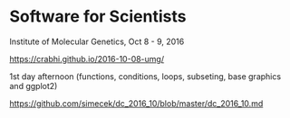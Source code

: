 # Software for Scientists

Institute of Molecular Genetics, Oct 8 - 9, 2016

https://crabhi.github.io/2016-10-08-umg/

1st day afternoon (functions, conditions, loops, subseting, base graphics and ggplot2)

https://github.com/simecek/dc_2016_10/blob/master/dc_2016_10.md
